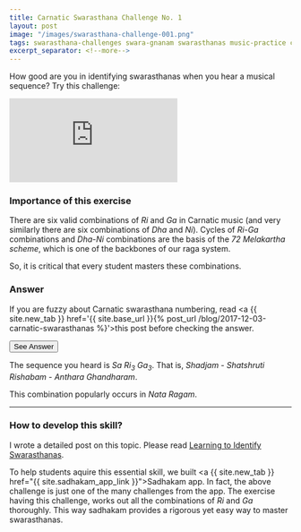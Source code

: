```yaml
---
title: Carnatic Swarasthana Challenge No. 1
layout: post
image: "/images/swarasthana-challenge-001.png"
tags: swarasthana-challenges swara-gnanam swarasthanas music-practice carnatic kuyil-apps
excerpt_separator: <!--more-->
---
```


How good are you in identifying swarasthanas when you hear a musical sequence? Try this challenge:

<div class="embed-responsive embed-responsive-16by9 mb-3">
  <iframe class='embed-responsive-item' src="https://www.youtube-nocookie.com/embed/03OLXU-ei70" frameborder="0" allow="accelerometer; autoplay; encrypted-media; gyroscope; picture-in-picture" allowfullscreen></iframe>
</div>

### Importance of this exercise

There are six valid combinations of <i>Ri</i> and <i>Ga</i> in Carnatic music (and very similarly there are six combinations of <i>Dha</i> and <i>Ni</i>). Cycles of <i>Ri</i>-<i>Ga</i> combinations and <i>Dha</i>-<i>Ni</i> combinations are the basis of the <i>72 Melakartha scheme</i>, which is one of the backbones of our raga system.
<!--more--> 

So, it is critical that every student masters these combinations.

### Answer

If you are fuzzy about Carnatic swarasthana numbering, read <a {{ site.new_tab }} href='{{ site.base_url }}{% post_url /blog/2017-12-03-carnatic-swarasthanas %}'>this post</a> before checking the answer.

<button class='btn btn-primary' type='button' data-toggle='collapse' data-target='#answer-div' aria-expanded='false' aria-controls='answer-div'>See Answer</button>

<div class='collapse' id='answer-div'>
  <div class='card card-body'>
    <p>The sequence you heard is <i>Sa <i>Ri</i><sub>3</sub> <i>Ga</i><sub>3</sub></i>. That is, <i>Shadjam</i> - <i>Shatshruti <i>Ri</i>shabam</i> - <i>Anthara Ghandharam</i>.</p>
    <p class='no-trailing-space'>This combination popularly occurs in <i>Nata Ragam</i>.</p>
  </div>
</div>

<hr /><!-- When answer is expanded, the following heading is very close to the answer box. To work around this problem, we added horizontal line -->

### How to develop this skill?

I wrote a detailed post on this topic. Please read <a href='https://beautifulnote.com/blog/2019/08/07/learning-to-identify-swarasthanas.html'>Learning to Identify Swarasthanas</a>.

To help students aquire this essential skill, we built <a {{ site.new_tab }} href="{{ site.sadhakam_app_link }}">Sadhakam app</a>. In fact, the above challenge is just one of the many challenges from the app. The exercise having this challenge, works out all the combinations of <i>Ri</i> and <i>Ga</i> thoroughly. This way sadhakam provides a rigorous yet easy way to master swarasthanas.
